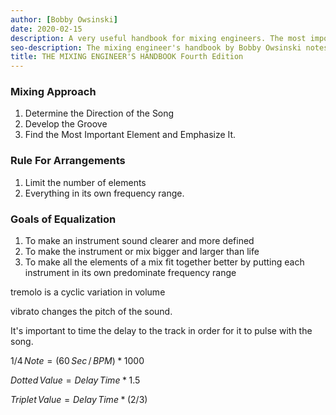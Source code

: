 ```yaml
---
author: [Bobby Owsinski]
date: 2020-02-15
description: A very useful handbook for mixing engineers. The most important learning for me is timing the delay time to the tempo of the track. This in my opinion gives the track a groove that sounds good.
seo-description: The mixing engineer's handbook by Bobby Owsinski notes.
title: THE MIXING ENGINEER'S HANDBOOK Fourth Edition
---
```


### Mixing Approach

1. Determine the Direction of the Song
2. Develop the Groove
3. Find the Most Important Element and Emphasize It.

### Rule For Arrangements

1. Limit the number of elements
2. Everything in its own frequency range.

### Goals of Equalization

1. To make an instrument sound clearer and more defined
2. To make the instrument or mix bigger and larger than life
3. To make all the elements of a mix fit together better by putting each instrument in its own predominate frequency range

tremolo is a cyclic variation in volume

vibrato changes the pitch of the sound.

It's important to time the delay to the track in order for it to pulse with the song.

$1/4\,Note = (60\,Sec\,/\,BPM) * 1000$

$Dotted\,Value = Delay\,Time * 1.5$

$Triplet\,Value = Delay\,Time * (2/3)$
